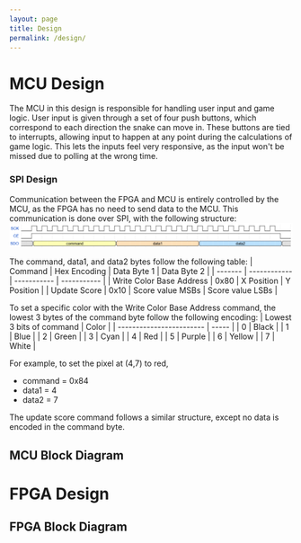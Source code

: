 ```yaml
---
layout: page
title: Design
permalink: /design/
---
```


# MCU Design
The MCU in this design is responsible for handling user input and game logic. User input is given through a set of four push buttons, which correspond to each direction the snake can move in. These buttons are tied to interrupts, allowing input to happen at any point during the calculations of game logic. This lets the inputs feel very responsive, as the input won't be missed due to polling at the wrong time. 

### SPI Design
Communication between the FPGA and MCU is entirely controlled by the MCU, as the FPGA has no need to send data to the MCU. This communication is done over SPI, with the following structure:
![SPI Timing Diagram](./assets/img/spi_timing.png)

The command, data1, and data2 bytes follow the following table:
| Command | Hex Encoding | Data Byte 1 | Data Byte 2 |
| ------- | ------------ | ----------- | ----------- |
| Write Color Base Address | 0x80 | X Position | Y Position |
| Update Score | 0x10 | Score value MSBs | Score value LSBs |

To set a specific color with the Write Color Base Address command, the lowest 3 bytes of the command byte follow the following encoding:
| Lowest 3 bits of command | Color |
| ------------------------ | ----- |
| 0 | Black |
| 1 | Blue | 
| 2 | Green | 
| 3 | Cyan |
| 4 | Red |
| 5 | Purple | 
| 6 | Yellow | 
| 7 | White | 

For example, to set the pixel at (4,7) to red,
- command = 0x84
- data1 = 4
- data2 = 7

The update score command follows a similar structure, except no data is encoded in the command byte.




## MCU Block Diagram

# FPGA Design

## FPGA Block Diagram

